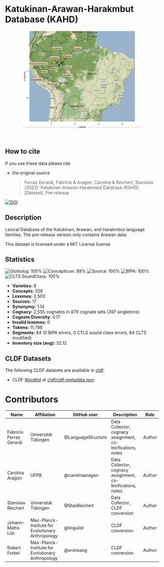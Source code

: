 #  Katukinan-Arawan-Harakmbut Database (KAHD)

<p align="center">
 <img src="https://github.com/LanguageStructure/KAHD_pre_release/blob/main/mapKAHD.png" width="390" height="320">
 </p>
 <br>

## How to cite

If you use these data please cite
- the original source
  > Ferraz Gerardi, Fabrício & Aragon, Carolina & Reichert, Stanislav (2022): Katukinan-Arawan-Harakmbut Database (KAHD) [Dataset]. Pre-release
 

[![DOI](https://zenodo.org/badge/465242812.svg)](https://zenodo.org/badge/latestdoi/465242812)


## Description


Lexical Database of the Katukinan, Arawan, and Harakmbut language families. The pre-release version only contains Arawan data.

This dataset is licensed under a MIT License license

## Statistics


![Glottolog: 100%](https://img.shields.io/badge/Glottolog-100%25-brightgreen.svg "Glottolog: 100%")
![Concepticon: 88%](https://img.shields.io/badge/Concepticon-88%25-yellowgreen.svg "Concepticon: 88%")
![Source: 100%](https://img.shields.io/badge/Source-100%25-brightgreen.svg "Source: 100%")
![BIPA: 100%](https://img.shields.io/badge/BIPA-100%25-brightgreen.svg "BIPA: 100%")
![CLTS SoundClass: 100%](https://img.shields.io/badge/CLTS%20SoundClass-100%25-brightgreen.svg "CLTS SoundClass: 100%")

- **Varieties:** 8
- **Concepts:** 556
- **Lexemes:** 2,503
- **Sources:** 17
- **Synonymy:** 1.14
- **Cognacy:** 2,555 cognates in 879 cognate sets (397 singletons)
- **Cognate Diversity:** 0.17
- **Invalid lexemes:** 0
- **Tokens:** 11,798
- **Segments:** 84 (0 BIPA errors, 0 CTLS sound class errors, 84 CLTS modified)
- **Inventory size (avg):** 32.12

## CLDF Datasets

The following CLDF datasets are available in [cldf](cldf):

- CLDF [Wordlist](https://github.com/cldf/cldf/tree/master/modules/Wordlist) at [cldf/cldf-metadata.json](cldf/cldf-metadata.json)

# Contributors

Name | Affiliation | GitHub user | Description | Role
--- | --- | --- | --- | ---
Fabrício Ferraz Gerardi | Universität Tübingen | @LanguageStructure | Data Collector, cognacy assignment, co-lexifications, notes | Author
Carolina Aragon | UFPB | @carolinaaragon | Data Collector, cognacy assignment, co-lexifications, notes | Author
Stanislav Reichert | Universität Tübingen |@StasReichert | Data Collector, CLDF conversion | Author
Johann-Mattis List | Max-Planck-Institute for Evolutionary Anthropology | @lingulist | CLDF conversion | Author
Robert Forkel | Max-Planck-Institute for Evolutionary Anthropology | @xrotwang | CLDF conversion | Author
